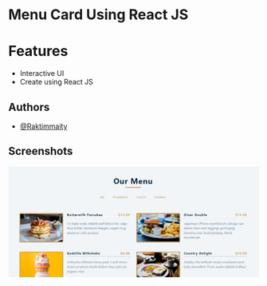 # Menu Card Using React JS

# Features

- Interactive UI
- Create using React JS


## Authors

- [@Raktimmaity](https://github.com/Raktimmaity)


## Screenshots

![App Screenshot](./menu.png)

